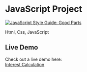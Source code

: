 # JavaScript Project

[![JavaScript Style Guide: Good Parts](https://img.shields.io/badge/code%20style-goodparts-brightgreen.svg?style=flat)](https://github.com/dwyl/goodparts "JavaScript The Good Parts")

Html, Css, JavaScript

<h2>Live Demo</h2>
Check out a live demo here:</br>
<a href="https://score.comp-u-media.nl" target="_blank">Interest Calculation</a>
